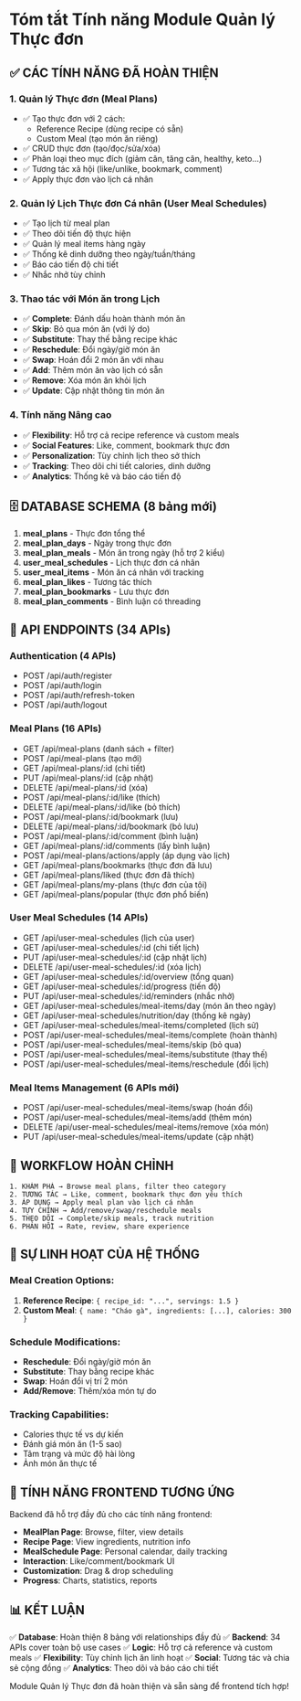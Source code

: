 # Tóm tắt Tính năng Module Quản lý Thực đơn

## ✅ CÁC TÍNH NĂNG ĐÃ HOÀN THIỆN

### 1. **Quản lý Thực đơn (Meal Plans)**
- ✅ Tạo thực đơn với 2 cách:
  - Reference Recipe (dùng recipe có sẵn)
  - Custom Meal (tạo món ăn riêng)
- ✅ CRUD thực đơn (tạo/đọc/sửa/xóa)
- ✅ Phân loại theo mục đích (giảm cân, tăng cân, healthy, keto...)
- ✅ Tương tác xã hội (like/unlike, bookmark, comment)
- ✅ Apply thực đơn vào lịch cá nhân

### 2. **Quản lý Lịch Thực đơn Cá nhân (User Meal Schedules)**
- ✅ Tạo lịch từ meal plan
- ✅ Theo dõi tiến độ thực hiện
- ✅ Quản lý meal items hàng ngày
- ✅ Thống kê dinh dưỡng theo ngày/tuần/tháng
- ✅ Báo cáo tiến độ chi tiết
- ✅ Nhắc nhở tùy chỉnh

### 3. **Thao tác với Món ăn trong Lịch**
- ✅ **Complete**: Đánh dấu hoàn thành món ăn
- ✅ **Skip**: Bỏ qua món ăn (với lý do)
- ✅ **Substitute**: Thay thế bằng recipe khác
- ✅ **Reschedule**: Đổi ngày/giờ món ăn
- ✅ **Swap**: Hoán đổi 2 món ăn với nhau
- ✅ **Add**: Thêm món ăn vào lịch có sẵn
- ✅ **Remove**: Xóa món ăn khỏi lịch
- ✅ **Update**: Cập nhật thông tin món ăn

### 4. **Tính năng Nâng cao**
- ✅ **Flexibility**: Hỗ trợ cả recipe reference và custom meals
- ✅ **Social Features**: Like, comment, bookmark thực đơn
- ✅ **Personalization**: Tùy chỉnh lịch theo sở thích
- ✅ **Tracking**: Theo dõi chi tiết calories, dinh dưỡng
- ✅ **Analytics**: Thống kê và báo cáo tiến độ

## 🗄️ DATABASE SCHEMA (8 bảng mới)

1. **meal_plans** - Thực đơn tổng thể
2. **meal_plan_days** - Ngày trong thực đơn
3. **meal_plan_meals** - Món ăn trong ngày (hỗ trợ 2 kiểu)
4. **user_meal_schedules** - Lịch thực đơn cá nhân
5. **user_meal_items** - Món ăn cá nhân với tracking
6. **meal_plan_likes** - Tương tác thích
7. **meal_plan_bookmarks** - Lưu thực đơn
8. **meal_plan_comments** - Bình luận có threading

## 🔧 API ENDPOINTS (34 APIs)

### Authentication (4 APIs)
- POST /api/auth/register
- POST /api/auth/login  
- POST /api/auth/refresh-token
- POST /api/auth/logout

### Meal Plans (16 APIs)
- GET /api/meal-plans (danh sách + filter)
- POST /api/meal-plans (tạo mới)
- GET /api/meal-plans/:id (chi tiết)
- PUT /api/meal-plans/:id (cập nhật)
- DELETE /api/meal-plans/:id (xóa)
- POST /api/meal-plans/:id/like (thích)
- DELETE /api/meal-plans/:id/like (bỏ thích)
- POST /api/meal-plans/:id/bookmark (lưu)
- DELETE /api/meal-plans/:id/bookmark (bỏ lưu)
- POST /api/meal-plans/:id/comment (bình luận)
- GET /api/meal-plans/:id/comments (lấy bình luận)
- POST /api/meal-plans/actions/apply (áp dụng vào lịch)
- GET /api/meal-plans/bookmarks (thực đơn đã lưu)
- GET /api/meal-plans/liked (thực đơn đã thích)
- GET /api/meal-plans/my-plans (thực đơn của tôi)
- GET /api/meal-plans/popular (thực đơn phổ biến)

### User Meal Schedules (14 APIs)
- GET /api/user-meal-schedules (lịch của user)
- GET /api/user-meal-schedules/:id (chi tiết lịch)
- PUT /api/user-meal-schedules/:id (cập nhật lịch)
- DELETE /api/user-meal-schedules/:id (xóa lịch)
- GET /api/user-meal-schedules/:id/overview (tổng quan)
- GET /api/user-meal-schedules/:id/progress (tiến độ)
- PUT /api/user-meal-schedules/:id/reminders (nhắc nhở)
- GET /api/user-meal-schedules/meal-items/day (món ăn theo ngày)
- GET /api/user-meal-schedules/nutrition/day (thống kê ngày)
- GET /api/user-meal-schedules/meal-items/completed (lịch sử)
- POST /api/user-meal-schedules/meal-items/complete (hoàn thành)
- POST /api/user-meal-schedules/meal-items/skip (bỏ qua)
- POST /api/user-meal-schedules/meal-items/substitute (thay thế)
- POST /api/user-meal-schedules/meal-items/reschedule (đổi lịch)

### Meal Items Management (6 APIs mới)
- POST /api/user-meal-schedules/meal-items/swap (hoán đổi)
- POST /api/user-meal-schedules/meal-items/add (thêm món)
- DELETE /api/user-meal-schedules/meal-items/remove (xóa món)
- PUT /api/user-meal-schedules/meal-items/update (cập nhật)

## 🎯 WORKFLOW HOÀN CHỈNH

```
1. KHÁM PHÁ → Browse meal plans, filter theo category
2. TƯƠNG TÁC → Like, comment, bookmark thực đơn yêu thích
3. ÁP DỤNG → Apply meal plan vào lịch cá nhân
4. TỰY CHỈNH → Add/remove/swap/reschedule meals
5. THEO DÕI → Complete/skip meals, track nutrition
6. PHẢN HỒI → Rate, review, share experience
```

## 🔄 SỰ LINH HOẠT CỦA HỆ THỐNG

### Meal Creation Options:
1. **Reference Recipe**: `{ recipe_id: "...", servings: 1.5 }`
2. **Custom Meal**: `{ name: "Cháo gà", ingredients: [...], calories: 300 }`

### Schedule Modifications:
- **Reschedule**: Đổi ngày/giờ món ăn
- **Substitute**: Thay bằng recipe khác
- **Swap**: Hoán đổi vị trí 2 món
- **Add/Remove**: Thêm/xóa món tự do

### Tracking Capabilities:
- Calories thực tế vs dự kiến
- Đánh giá món ăn (1-5 sao)
- Tâm trạng và mức độ hài lòng
- Ảnh món ăn thực tế

## 🎨 TÍNH NĂNG FRONTEND TƯƠNG ỨNG

Backend đã hỗ trợ đầy đủ cho các tính năng frontend:
- **MealPlan Page**: Browse, filter, view details
- **Recipe Page**: View ingredients, nutrition info  
- **MealSchedule Page**: Personal calendar, daily tracking
- **Interaction**: Like/comment/bookmark UI
- **Customization**: Drag & drop scheduling
- **Progress**: Charts, statistics, reports

## 📊 KẾT LUẬN

✅ **Database**: Hoàn thiện 8 bảng với relationships đầy đủ
✅ **Backend**: 34 APIs cover toàn bộ use cases
✅ **Logic**: Hỗ trợ cả reference và custom meals
✅ **Flexibility**: Tùy chỉnh lịch ăn linh hoạt
✅ **Social**: Tương tác và chia sẻ cộng đồng
✅ **Analytics**: Theo dõi và báo cáo chi tiết

Module Quản lý Thực đơn đã hoàn thiện và sẵn sàng để frontend tích hợp! 
